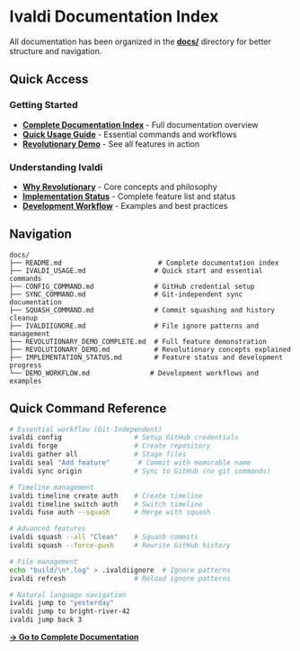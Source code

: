 # Ivaldi Documentation Index

All documentation has been organized in the **[docs/](docs/)** directory for better structure and navigation.

## Quick Access

### **Getting Started**
- **[Complete Documentation Index](docs/README.md)** - Full documentation overview
- **[Quick Usage Guide](docs/IVALDI_USAGE.md)** - Essential commands and workflows
- **[Revolutionary Demo](docs/REVOLUTIONARY_DEMO_COMPLETE.md)** - See all features in action

### **Understanding Ivaldi**
- **[Why Revolutionary](docs/REVOLUTIONARY_DEMO.md)** - Core concepts and philosophy  
- **[Implementation Status](docs/IMPLEMENTATION_STATUS.md)** - Complete feature list and status
- **[Development Workflow](docs/DEMO_WORKFLOW.md)** - Examples and best practices

## Navigation

```
docs/
├── README.md                        # Complete documentation index
├── IVALDI_USAGE.md                 # Quick start and essential commands
├── CONFIG_COMMAND.md               # GitHub credential setup
├── SYNC_COMMAND.md                 # Git-independent sync documentation
├── SQUASH_COMMAND.md               # Commit squashing and history cleanup
├── IVALDIIGNORE.md                 # File ignore patterns and management
├── REVOLUTIONARY_DEMO_COMPLETE.md  # Full feature demonstration
├── REVOLUTIONARY_DEMO.md           # Revolutionary concepts explained
├── IMPLEMENTATION_STATUS.md        # Feature status and development progress
└── DEMO_WORKFLOW.md               # Development workflows and examples
```

## Quick Command Reference

```bash
# Essential workflow (Git-Independent)
ivaldi config                  # Setup GitHub credentials
ivaldi forge                   # Create repository
ivaldi gather all              # Stage files
ivaldi seal "Add feature"       # Commit with memorable name
ivaldi sync origin             # Sync to GitHub (no git commands)

# Timeline management  
ivaldi timeline create auth    # Create timeline
ivaldi timeline switch auth    # Switch timeline
ivaldi fuse auth --squash      # Merge with squash

# Advanced features
ivaldi squash --all "Clean"    # Squash commits
ivaldi squash --force-push     # Rewrite GitHub history

# File management
echo "build/\n*.log" > .ivaldiignore  # Ignore patterns
ivaldi refresh                 # Reload ignore patterns

# Natural language navigation
ivaldi jump to "yesterday"
ivaldi jump to bright-river-42
ivaldi jump back 3
```

**[→ Go to Complete Documentation](docs/README.md)**